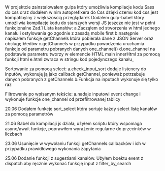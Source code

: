 W projektcie zainstalowałem gulpa który umożliwia kompilacje kodu Sass do css oraz dodałem w nim autoprefixera do Css dzięki czemu kod css jest kompatibylny z większością przeglądarek
Dodałem gulp-babel który umożliwia kompilacje kodu do starszych wersji JS jeszcze nie jest w pełni funkcjonalne
Zad.1
Lista kanałów:
a.Zacząłem od stworzenia w html jednego kanału i ostylowania go zgodnie z zasadą mobile first 
b.następnie napisałem funkcje getChannels która pobierała dane z JSON Server oraz obsługę błedów
c.getChannels w przypadku powodzenia uruchamia funkcje od parametru pobranych danych one_channel()
d.one_channel na podstawie parametru tworzy w elemencie HTML main innerHtml za pomocą funkcji html
e.html zwraca w stringu kod pojedynczego kanału_

Sortowanie za pomocą select:
a.check_input_sort dodaje listenery do inputów, wykonuję ją jako callback getChannel, ponieważ potrzebuje danych pobranych z getChannels
b.Funkcja na inputach wykonuje się tylko raz

Filtrowanie po wpisanym tekście:
a.nadaje inputowi event change i wykonuje funkcje one_channel od przefiltrowanej tablicy

20.06
Dodałem funkcje sort_select która sortuje każdy select listę kanałów za pomocą parametrów  

21.06
Babel do kompilacji js działa, użyłem scriptu który wspomaga async/await funkcje, poprawiłem wyrażenie regularne do przecinków w liczbach

23.06
Usunięcie w wywołaniu funkcji getChannels callbacków i ich w przypadku prawidłowego wykonania zapytania

25.06
Dodanie funkcji z sugestiami kanałów. Użyłem boektu event z dispatch aby ręcznie wykonać funkcję input z filter_by_search